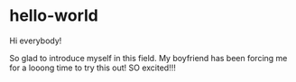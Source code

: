 # hello-world

Hi everybody!

So glad to introduce myself in this field. My boyfriend has been forcing me for a looong time to try this out! SO excited!!!
